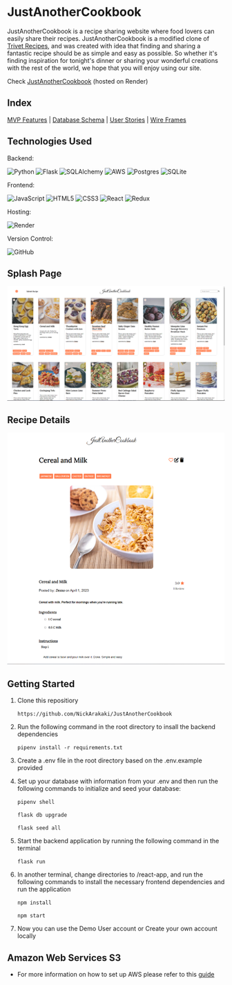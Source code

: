# JustAnotherCookbook

JustAnotherCookbook is a recipe sharing website where food lovers can easily share their recipes.  JustAnotherCookbook is a modified clone of [Trivet Recipes](https://trivet.recipes/), and was created with idea that finding and sharing a fantastic recipe should be as simple and easy as possible. So whether it's finding inspiration for tonight's dinner or sharing your wonderful creations with the rest of the world, we hope that you will enjoy using our site.

Check [JustAnotherCookbook](https://justanothercookbook.onrender.com) (hosted on Render)

## Index
[MVP Features](https://github.com/NickArakaki/JustAnotherCookbook/wiki/Features) | [Database Schema](https://github.com/NickArakaki/JustAnotherCookbook/wiki/Database-Schema) | [User Stories](https://github.com/NickArakaki/JustAnotherCookbook/wiki/User-Stories) | [Wire Frames](https://github.com/NickArakaki/JustAnotherCookbook/wiki/Wireframes)

## Technologies Used
Backend:

![Python](https://img.shields.io/badge/python-3670A0?style=for-the-badge&logo=python&logoColor=ffdd54)
![Flask](https://img.shields.io/badge/flask-%23000.svg?style=for-the-badge&logo=flask&logoColor=white)
![SQLAlchemy](https://img.shields.io/badge/-SQLAlchemy-red)
![AWS](https://img.shields.io/badge/AWS-%23FF9900.svg?style=for-the-badge&logo=amazon-aws&logoColor=white)
![Postgres](https://img.shields.io/badge/postgres-%23316192.svg?style=for-the-badge&logo=postgresql&logoColor=white)
![SQLite](https://img.shields.io/badge/sqlite-%2307405e.svg?style=for-the-badge&logo=sqlite&logoColor=white)

Frontend:

![JavaScript](https://img.shields.io/badge/javascript-%23323330.svg?style=for-the-badge&logo=javascript&logoColor=%23F7DF1E)
![HTML5](https://img.shields.io/badge/html5-%23E34F26.svg?style=for-the-badge&logo=html5&logoColor=white)
![CSS3](https://img.shields.io/badge/css3-%231572B6.svg?style=for-the-badge&logo=css3&logoColor=white)
![React](https://img.shields.io/badge/react-%2320232a.svg?style=for-the-badge&logo=react&logoColor=%2361DAFB)
![Redux](https://img.shields.io/badge/redux-%23593d88.svg?style=for-the-badge&logo=redux&logoColor=white)

Hosting:

![Render](https://img.shields.io/badge/Render-%46E3B7.svg?style=for-the-badge&logo=render&logoColor=white)

Version Control:

![GitHub](https://img.shields.io/badge/github-%23121011.svg?style=for-the-badge&logo=github&logoColor=white)


## Splash Page
![splash page](./dev_docs/readme_images/splashpage.png)

## Recipe Details
![recipe details](./dev_docs/readme_images/recipedetails.png)


## Getting Started
1. Clone this repositiory
    ```
    https://github.com/NickArakaki/JustAnotherCookbook
    ```

2. Run the following command in the root directory to insall the backend dependencies
    ```
    pipenv install -r requirements.txt
    ```

3. Create a .env file in the root directory based on the .env.example provided

4. Set up your database with information from your .env and then run the following commands to initialize and seed your database:
    ```
    pipenv shell
    ```
    ```
    flask db upgrade
    ```
    ```
    flask seed all
    ```

5. Start the backend application by running the following command in the terminal
    ```
    flask run
    ```

6. In another terminal, change directories to /react-app, and run the following commands to install the necessary frontend dependencies and run the application
    ```
    npm install
    ```
    ```
    npm start
    ```

7. Now you can use the Demo User account or Create your own account locally


## Amazon Web Services S3
* For more information on how to set up AWS please refer to this [guide](https://github.com/jdrichardsappacad/aws-s3-pern-demo)
